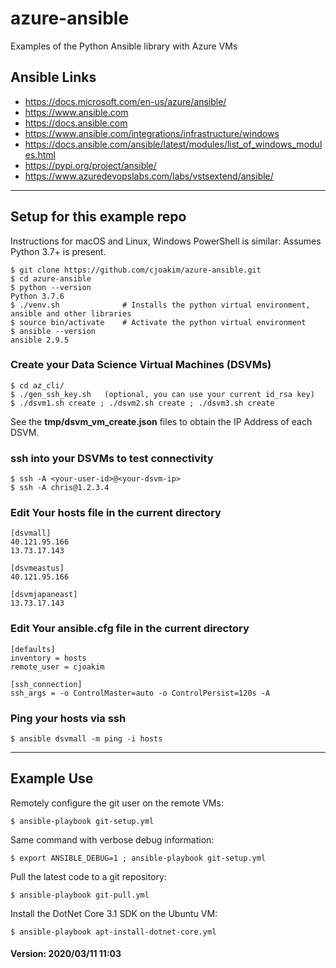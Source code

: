 # azure-ansible

Examples of the Python Ansible library with Azure VMs

## Ansible Links

- https://docs.microsoft.com/en-us/azure/ansible/
- https://www.ansible.com
- https://docs.ansible.com 
- https://www.ansible.com/integrations/infrastructure/windows
- https://docs.ansible.com/ansible/latest/modules/list_of_windows_modules.html
- https://pypi.org/project/ansible/
- https://www.azuredevopslabs.com/labs/vstsextend/ansible/

---

## Setup for this example repo

Instructions for macOS and Linux, Windows PowerShell is similar:
Assumes Python 3.7+ is present.

```
$ git clone https://github.com/cjoakim/azure-ansible.git
$ cd azure-ansible
$ python --version
Python 3.7.6
$ ./venv.sh              # Installs the python virtual environment, ansible and other libraries 
$ source bin/activate    # Activate the python virtual environment
$ ansible --version
ansible 2.9.5
```

### Create your Data Science Virtual Machines (DSVMs)

```
$ cd az_cli/
$ ./gen_ssh_key.sh   (optional, you can use your current id_rsa key)
$ ./dsvm1.sh create ; ./dsvm2.sh create ; ./dsvm3.sh create
```

See the **tmp/dsvm<n>_vm_create.json** files to obtain the IP Address of each DSVM.

### ssh into your DSVMs to test connectivity

```
$ ssh -A <your-user-id>@<your-dsvm-ip>
$ ssh -A chris@1.2.3.4
```

### Edit Your **hosts** file in the current directory

```
[dsvmall]
40.121.95.166
13.73.17.143

[dsvmeastus]
40.121.95.166

[dsvmjapaneast]
13.73.17.143
```

### Edit Your **ansible.cfg** file in the current directory

```
[defaults]
inventory = hosts
remote_user = cjoakim

[ssh_connection]
ssh_args = -o ControlMaster=auto -o ControlPersist=120s -A
```

### Ping your hosts via ssh

```
$ ansible dsvmall -m ping -i hosts
```

---

## Example Use

Remotely configure the git user on the remote VMs:
```
$ ansible-playbook git-setup.yml
```

Same command with verbose debug information:
```
$ export ANSIBLE_DEBUG=1 ; ansible-playbook git-setup.yml
```

Pull the latest code to a git repository:
```
$ ansible-playbook git-pull.yml
```

Install the DotNet Core 3.1 SDK on the Ubuntu VM:
```
$ ansible-playbook apt-install-dotnet-core.yml
```

#### Version: 2020/03/11 11:03